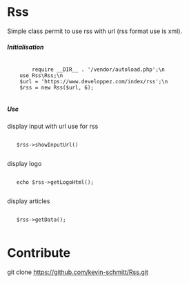 <h1> Rss </h1>
Simple class permit to use rss with url (rss format use is xml).  
<h5>Initialisation</h5>
<code>
        require __DIR__ . '/vendor/autoload.php';\n
	use Rss\Rss;\n
	$url = 'https://www.developpez.com/index/rss';\n
	$rss = new Rss($url, 6);  
 </code>
<h5>Use</h5>
<p>display input with url use for rss</p>
<code>
   $rss->showInputUrl()
 </code>
 
<p>display logo</p>
<code>
   echo $rss->getLogoHtml();
 </code>
 
 <p>display articles</p>
<code>
   $rss->getData();
 </code>
 
# Contribute
git clone https://github.com/kevin-schmitt/Rss.git

